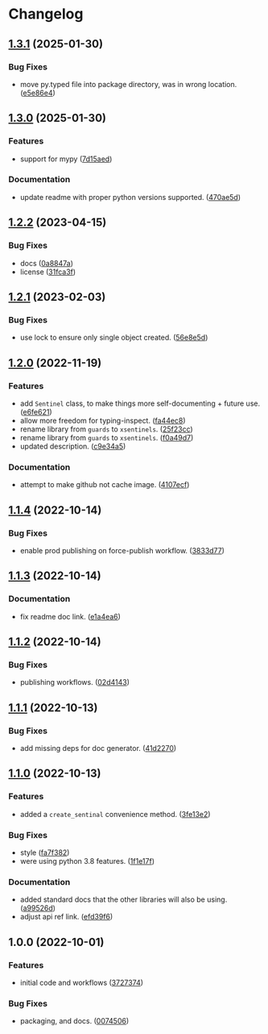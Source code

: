 # Changelog

## [1.3.1](https://github.com/xyngular/py-xsentinels/compare/v1.3.0...v1.3.1) (2025-01-30)


### Bug Fixes

* move py.typed file into package directory, was in wrong location. ([e5e86e4](https://github.com/xyngular/py-xsentinels/commit/e5e86e4bd80141996a2cd3934195090534fbd8de))

## [1.3.0](https://github.com/xyngular/py-xsentinels/compare/v1.2.2...v1.3.0) (2025-01-30)


### Features

* support for mypy ([7d15aed](https://github.com/xyngular/py-xsentinels/commit/7d15aedd6ab45b063f8e1aad6a7857641d257daf))


### Documentation

* update readme with proper python versions supported. ([470ae5d](https://github.com/xyngular/py-xsentinels/commit/470ae5da88051478310b22b0093628ee675ade65))

## [1.2.2](https://github.com/xyngular/py-xsentinels/compare/v1.2.1...v1.2.2) (2023-04-15)


### Bug Fixes

* docs ([0a8847a](https://github.com/xyngular/py-xsentinels/commit/0a8847aedf47fdc73ae4cd1058e52b4f5be83a79))
* license ([31fca3f](https://github.com/xyngular/py-xsentinels/commit/31fca3f2c6043ef65cb956ec039913a40ad9a7dc))

## [1.2.1](https://github.com/xyngular/py-xsentinels/compare/v1.2.0...v1.2.1) (2023-02-03)


### Bug Fixes

* use lock to ensure only single object created. ([56e8e5d](https://github.com/xyngular/py-xsentinels/commit/56e8e5d13fc89246ecf4aeaad98b7d3024a0250f))

## [1.2.0](https://github.com/xyngular/py-xsentinels/compare/v1.1.4...v1.2.0) (2022-11-19)


### Features

* add `Sentinel` class, to make things more self-documenting + future use. ([e6fe621](https://github.com/xyngular/py-xsentinels/commit/e6fe621af96eb0b0df1f0e67945e7fb059e8edc9))
* allow more freedom for typing-inspect. ([fa44ec8](https://github.com/xyngular/py-xsentinels/commit/fa44ec8c1cdd5d73030c1c24696037d627285fc0))
* rename library from `guards` to `xsentinels`. ([25f23cc](https://github.com/xyngular/py-xsentinels/commit/25f23ccf7773384715e66a93e3091c55b0e5d745))
* rename library from `guards` to `xsentinels`. ([f0a49d7](https://github.com/xyngular/py-xsentinels/commit/f0a49d7a0f5bbfc01c64131eda2767a56bad2b11))
* updated description. ([c9e34a5](https://github.com/xyngular/py-xsentinels/commit/c9e34a55e1b8a3772ca4908d6ca250601b8e220c))


### Documentation

* attempt to make github not cache image. ([4107ecf](https://github.com/xyngular/py-xsentinels/commit/4107ecf3806f822fa597885233239abcc8951dad))

## [1.1.4](https://github.com/xyngular/py-xsentinels/compare/v1.1.3...v1.1.4) (2022-10-14)


### Bug Fixes

* enable prod publishing on force-publish workflow. ([3833d77](https://github.com/xyngular/py-xsentinels/commit/3833d77f12ee93813c1f7089ffb2302af152ad03))

## [1.1.3](https://github.com/xyngular/py-xsentinels/compare/v1.1.2...v1.1.3) (2022-10-14)


### Documentation

* fix readme doc link. ([e1a4ea6](https://github.com/xyngular/py-xsentinels/commit/e1a4ea65eb6ef271e144b106c20e939f20fef1fa))

## [1.1.2](https://github.com/xyngular/py-xsentinels/compare/v1.1.1...v1.1.2) (2022-10-14)


### Bug Fixes

* publishing workflows. ([02d4143](https://github.com/xyngular/py-xsentinels/commit/02d4143f878c9e70bca0e9f8362728ba8b36c4ad))

## [1.1.1](https://github.com/xyngular/py-xsentinels/compare/v1.1.0...v1.1.1) (2022-10-13)


### Bug Fixes

* add missing deps for doc generator. ([41d2270](https://github.com/xyngular/py-xsentinels/commit/41d2270c456ee034ad28bfe197d9a361bdada2d9))

## [1.1.0](https://github.com/xyngular/py-xsentinels/compare/v1.0.0...v1.1.0) (2022-10-13)


### Features

* added a `create_sentinal` convenience method. ([3fe13e2](https://github.com/xyngular/py-xsentinels/commit/3fe13e2ff37bf559b708dc8a55797b9c8b0e9a27))


### Bug Fixes

* style ([fa7f382](https://github.com/xyngular/py-xsentinels/commit/fa7f382a60d36090ef91417c8d2ba36e90aa0e24))
* were using python 3.8 features. ([1f1e17f](https://github.com/xyngular/py-xsentinels/commit/1f1e17f6e2827dae3e4fce1ca5838da86d6ee87c))


### Documentation

* added standard docs that the other libraries will also be using. ([a99526d](https://github.com/xyngular/py-xsentinels/commit/a99526de5b69e43fa770c5dac4fb492975f40ddf))
* adjust api ref link. ([efd39f6](https://github.com/xyngular/py-xsentinels/commit/efd39f633da0db8a61e58e482f1336f5681b767b))

## 1.0.0 (2022-10-01)


### Features

* initial code and workflows ([3727374](https://github.com/xyngular/py-xsentinels/commit/3727374ee2db60261620a60acadcc18655426ea7))


### Bug Fixes

* packaging, and docs. ([0074506](https://github.com/xyngular/py-xsentinels/commit/0074506a733f65145580b98c28d6da929862040f))
